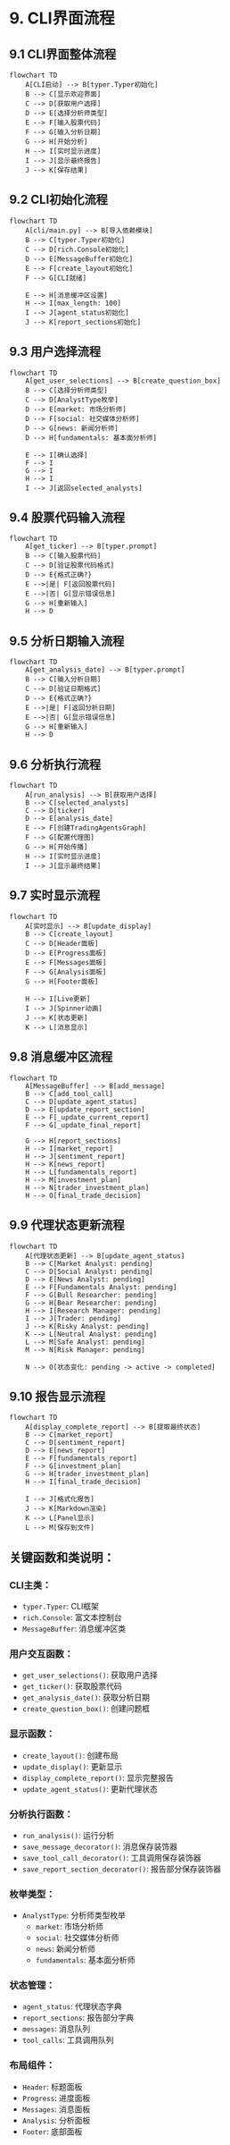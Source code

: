 # 9. CLI界面流程

## 9.1 CLI界面整体流程

```mermaid
flowchart TD
    A[CLI启动] --> B[typer.Typer初始化]
    B --> C[显示欢迎界面]
    C --> D[获取用户选择]
    D --> E[选择分析师类型]
    E --> F[输入股票代码]
    F --> G[输入分析日期]
    G --> H[开始分析]
    H --> I[实时显示进度]
    I --> J[显示最终报告]
    J --> K[保存结果]
```

## 9.2 CLI初始化流程

```mermaid
flowchart TD
    A[cli/main.py] --> B[导入依赖模块]
    B --> C[typer.Typer初始化]
    C --> D[rich.Console初始化]
    D --> E[MessageBuffer初始化]
    E --> F[create_layout初始化]
    F --> G[CLI就绪]
    
    E --> H[消息缓冲区设置]
    H --> I[max_length: 100]
    I --> J[agent_status初始化]
    J --> K[report_sections初始化]
```

## 9.3 用户选择流程

```mermaid
flowchart TD
    A[get_user_selections] --> B[create_question_box]
    B --> C[选择分析师类型]
    C --> D[AnalystType枚举]
    D --> E[market: 市场分析师]
    D --> F[social: 社交媒体分析师]
    D --> G[news: 新闻分析师]
    D --> H[fundamentals: 基本面分析师]
    
    E --> I[确认选择]
    F --> I
    G --> I
    H --> I
    I --> J[返回selected_analysts]
```

## 9.4 股票代码输入流程

```mermaid
flowchart TD
    A[get_ticker] --> B[typer.prompt]
    B --> C[输入股票代码]
    C --> D[验证股票代码格式]
    D --> E{格式正确?}
    E -->|是| F[返回股票代码]
    E -->|否| G[显示错误信息]
    G --> H[重新输入]
    H --> D
```

## 9.5 分析日期输入流程

```mermaid
flowchart TD
    A[get_analysis_date] --> B[typer.prompt]
    B --> C[输入分析日期]
    C --> D[验证日期格式]
    D --> E{格式正确?}
    E -->|是| F[返回分析日期]
    E -->|否| G[显示错误信息]
    G --> H[重新输入]
    H --> D
```

## 9.6 分析执行流程

```mermaid
flowchart TD
    A[run_analysis] --> B[获取用户选择]
    B --> C[selected_analysts]
    C --> D[ticker]
    D --> E[analysis_date]
    E --> F[创建TradingAgentsGraph]
    F --> G[配置代理图]
    G --> H[开始传播]
    H --> I[实时显示进度]
    I --> J[显示最终结果]
```

## 9.7 实时显示流程

```mermaid
flowchart TD
    A[实时显示] --> B[update_display]
    B --> C[create_layout]
    C --> D[Header面板]
    D --> E[Progress面板]
    E --> F[Messages面板]
    F --> G[Analysis面板]
    G --> H[Footer面板]
    
    H --> I[Live更新]
    I --> J[Spinner动画]
    J --> K[状态更新]
    K --> L[消息显示]
```

## 9.8 消息缓冲区流程

```mermaid
flowchart TD
    A[MessageBuffer] --> B[add_message]
    B --> C[add_tool_call]
    C --> D[update_agent_status]
    D --> E[update_report_section]
    E --> F[_update_current_report]
    F --> G[_update_final_report]
    
    G --> H[report_sections]
    H --> I[market_report]
    H --> J[sentiment_report]
    H --> K[news_report]
    H --> L[fundamentals_report]
    H --> M[investment_plan]
    H --> N[trader_investment_plan]
    H --> O[final_trade_decision]
```

## 9.9 代理状态更新流程

```mermaid
flowchart TD
    A[代理状态更新] --> B[update_agent_status]
    B --> C[Market Analyst: pending]
    C --> D[Social Analyst: pending]
    D --> E[News Analyst: pending]
    E --> F[Fundamentals Analyst: pending]
    F --> G[Bull Researcher: pending]
    G --> H[Bear Researcher: pending]
    H --> I[Research Manager: pending]
    I --> J[Trader: pending]
    J --> K[Risky Analyst: pending]
    K --> L[Neutral Analyst: pending]
    L --> M[Safe Analyst: pending]
    M --> N[Risk Manager: pending]
    
    N --> O[状态变化: pending -> active -> completed]
```

## 9.10 报告显示流程

```mermaid
flowchart TD
    A[display_complete_report] --> B[提取最终状态]
    B --> C[market_report]
    C --> D[sentiment_report]
    D --> E[news_report]
    E --> F[fundamentals_report]
    F --> G[investment_plan]
    G --> H[trader_investment_plan]
    H --> I[final_trade_decision]
    
    I --> J[格式化报告]
    J --> K[Markdown渲染]
    K --> L[Panel显示]
    L --> M[保存到文件]
```

## 关键函数和类说明：

### CLI主类：
- `typer.Typer`: CLI框架
- `rich.Console`: 富文本控制台
- `MessageBuffer`: 消息缓冲区类

### 用户交互函数：
- `get_user_selections()`: 获取用户选择
- `get_ticker()`: 获取股票代码
- `get_analysis_date()`: 获取分析日期
- `create_question_box()`: 创建问题框

### 显示函数：
- `create_layout()`: 创建布局
- `update_display()`: 更新显示
- `display_complete_report()`: 显示完整报告
- `update_agent_status()`: 更新代理状态

### 分析执行函数：
- `run_analysis()`: 运行分析
- `save_message_decorator()`: 消息保存装饰器
- `save_tool_call_decorator()`: 工具调用保存装饰器
- `save_report_section_decorator()`: 报告部分保存装饰器

### 枚举类型：
- `AnalystType`: 分析师类型枚举
  - `market`: 市场分析师
  - `social`: 社交媒体分析师
  - `news`: 新闻分析师
  - `fundamentals`: 基本面分析师

### 状态管理：
- `agent_status`: 代理状态字典
- `report_sections`: 报告部分字典
- `messages`: 消息队列
- `tool_calls`: 工具调用队列

### 布局组件：
- `Header`: 标题面板
- `Progress`: 进度面板
- `Messages`: 消息面板
- `Analysis`: 分析面板
- `Footer`: 底部面板 